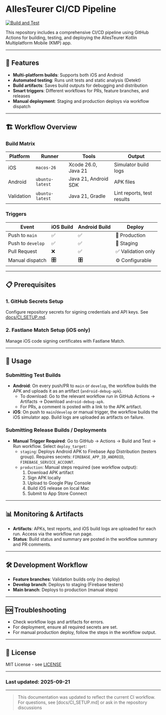 # AllesTeurer CI/CD Pipeline

[![Build and Test](https://github.com/mpwg/AllesTeurer/actions/workflows/build-and-test.yml/badge.svg)](https://github.com/mpwg/AllesTeurer/actions/workflows/build-and-test.yml)

This repository includes a comprehensive CI/CD pipeline using GitHub Actions for building, testing, and deploying the AllesTeurer Kotlin Multiplatform Mobile (KMP) app.

---

## 🚀 Features

- **Multi-platform builds**: Supports both iOS and Android
- **Automated testing**: Runs unit tests and static analysis (Detekt)
- **Build artifacts**: Saves build outputs for debugging and distribution
- **Smart triggers**: Different workflows for PRs, feature branches, and releases
- **Manual deployment**: Staging and production deploys via workflow dispatch

---

## 🏗️ Workflow Overview

### Build Matrix

| Platform   | Runner          | Tools                | Output                     |
| ---------- | --------------- | -------------------- | -------------------------- |
| iOS        | `macos-26`      | Xcode 26.0, Java 21  | Simulator build logs       |
| Android    | `ubuntu-latest` | Java 21, Android SDK | APK files                  |
| Validation | `ubuntu-latest` | Java 21, Gradle      | Lint reports, test results |

### Triggers

| Event             | iOS Build | Android Build | Deploy             |
| ----------------- | --------- | ------------- | ------------------ |
| Push to `main`    | ✅        | ✅            | 🚀 Production      |
| Push to `develop` | ✅        | ✅            | 🧪 Staging         |
| Pull Request      | ❌        | ✅            | ✅ Validation only |
| Manual dispatch   | 🎛️        | 🎛️            | ⚙️ Configurable    |

---

## 📋 Prerequisites

### 1. GitHub Secrets Setup

Configure repository secrets for signing credentials and API keys. See [docs/CI_SETUP.md](docs/CI_SETUP.md).

### 2. Fastlane Match Setup (iOS only)

Manage iOS code signing certificates with Fastlane Match.

---

## 🎯 Usage

### Submitting Test Builds

- **Android**: On every push/PR to `main` or `develop`, the workflow builds the APK and uploads it as an artifact (`android-debug-apk`).
  - To download: Go to the relevant workflow run in GitHub Actions → Artifacts → Download `android-debug-apk`.
  - For PRs, a comment is posted with a link to the APK artifact.
- **iOS**: On push to `main`/`develop` or manual trigger, the workflow builds the iOS simulator app. Build logs are uploaded as artifacts on failure.

### Submitting Release Builds / Deployments

- **Manual Trigger Required**: Go to GitHub → Actions → Build and Test → Run workflow. Select `deploy_target`:
  - `staging`: Deploys Android APK to Firebase App Distribution (testers group). Requires secrets: `FIREBASE_APP_ID_ANDROID`, `FIREBASE_SERVICE_ACCOUNT`.
  - `production`: Manual steps required (see workflow output):
    1. Download APK artifact
    2. Sign APK locally
    3. Upload to Google Play Console
    4. Build iOS release on local Mac
    5. Submit to App Store Connect

---

## 📊 Monitoring & Artifacts

- **Artifacts**: APKs, test reports, and iOS build logs are uploaded for each run. Access via the workflow run page.
- **Status**: Build status and summary are posted in the workflow summary and PR comments.

---

## 🛠️ Development Workflow

- **Feature branches**: Validation builds only (no deploy)
- **Develop branch**: Deploys to staging (Firebase testers)
- **Main branch**: Deploys to production (manual steps)

---

## 🆘 Troubleshooting

- Check workflow logs and artifacts for errors.
- For deployment, ensure all required secrets are set.
- For manual production deploy, follow the steps in the workflow output.

---

## 📄 License

MIT License - see [LICENSE](LICENSE)

---

### Last updated: 2025-09-21

---

> This documentation was updated to reflect the current CI workflow. For questions, see [docs/CI_SETUP.md] or ask in the repository discussions
